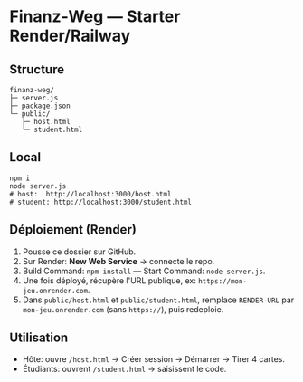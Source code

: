 # Finanz‑Weg — Starter Render/Railway

## Structure
```
finanz-weg/
├─ server.js
├─ package.json
└─ public/
   ├─ host.html
   └─ student.html
```

## Local
```
npm i
node server.js
# host:  http://localhost:3000/host.html
# student: http://localhost:3000/student.html
```

## Déploiement (Render)
1. Pousse ce dossier sur GitHub.
2. Sur Render: **New Web Service** → connecte le repo.
3. Build Command: `npm install` — Start Command: `node server.js`.
4. Une fois déployé, récupère l'URL publique, ex: `https://mon-jeu.onrender.com`.
5. Dans `public/host.html` et `public/student.html`, remplace `RENDER-URL` par `mon-jeu.onrender.com` (sans `https://`), puis redeploie.

## Utilisation
- Hôte: ouvre `/host.html` → Créer session → Démarrer → Tirer 4 cartes.
- Étudiants: ouvrent `/student.html` → saisissent le code.
